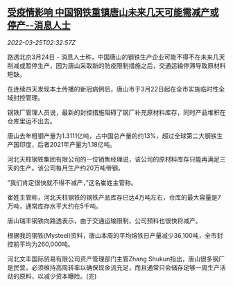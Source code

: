 <!--1648177263000-->
[受疫情影响 中国钢铁重镇唐山未来几天可能需减产或停产--消息人士](https://cn.reuters.com/article/china-tangshan-steel-plants-production-0-idCNKCS2LM085)
------

<div><i>2022-03-25T02:32:57Z</i></div><p>路透北京3月24日 - 消息人士称，中国唐山的钢铁生产企业可能不得不在未来几天削减或暂停生产，因为唐山采取新的防疫限制措施之后，交通运输停滞导致原材料短缺。</p><p>在连续四天发现本土传播的新冠病例后，唐山市于3月22日起在全市实施临时性全域封控管理。</p><p>钢铁厂管理人员说，最新的封控措施阻碍了钢厂补充原材料库存，同时产品堆积在仓库里运不出去。</p><p>唐山去年粗钢产量为1.3111亿吨，占中国总产量的约13%，超过全球第二大钢铁生产国印度，后者2021年产量为1.18亿吨。</p><p>河北天柱钢铁集团有限公司的一位销售经理说，该公司的原材料库存只能再满足三天的生产。该公司每月生产约20万吨带钢。</p><p>“我们肯定很快就不得不减产，”这名崔姓主管称。</p><p>崔姓主管称，河北天柱钢铁的钢铁产品库存已达4万吨左右，仓库的最大容量是7万吨，通常库存水平大约在5千吨。</p><p>唐山瑞丰钢铁向路透表示，由于交通运输限制，公司预料也很快将减产。</p><p>根据我的钢铁(Mysteel)资料，唐山本周的平均熔铁日产量减少36,100吨，全市封控前平均为260,000吨。</p><p>河北文丰国际贸易有限公司资产管理部门主管Zhang Shukun指出，唐山很多钢厂是民营，必须维持高周转率以确保现金流充足，而且通常只会储存足够一周生产活动的原料，以减少资本曝险。(完)</p>
